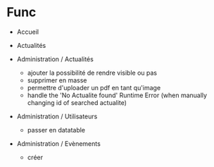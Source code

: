 # Func

- Accueil

- Actualités

- Administration / Actualités

  - ajouter la possibilité de rendre visible ou pas
  - supprimer en masse
  - permettre d'uploader un pdf en tant qu'image
  - handle the 'No Actualite found' Runtime Error (when manually changing id of searched actualite)

- Administration / Utilisateurs

  - passer en datatable

- Administration / Evènements

  - créer
